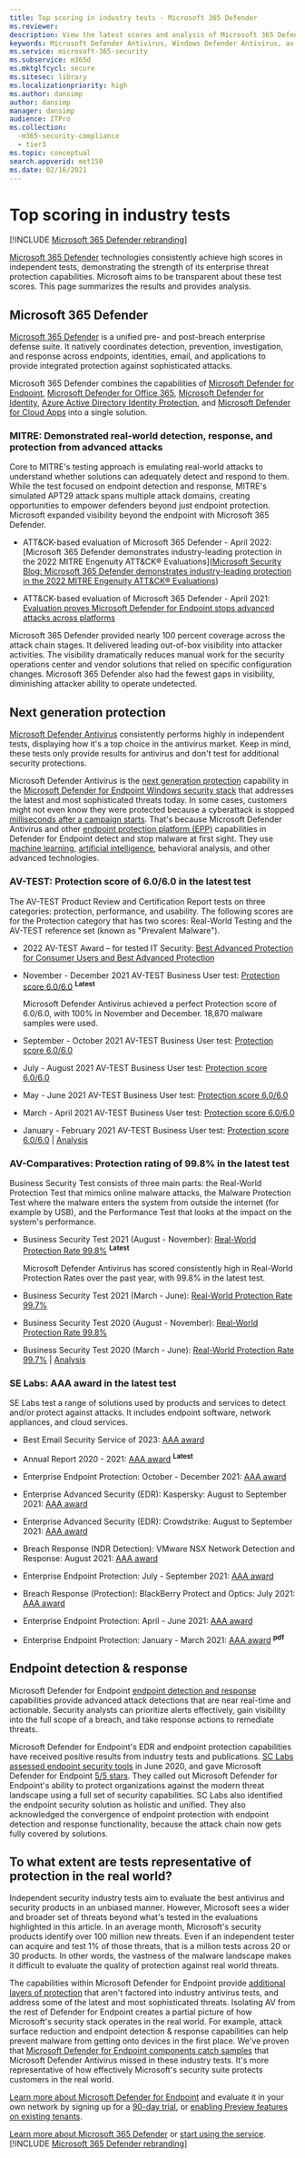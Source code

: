 ```yaml
---
title: Top scoring in industry tests - Microsoft 365 Defender
ms.reviewer:
description: View the latest scores and analysis of Microsoft 365 Defender. It consistently achieves high scores in independent tests (AV-TEST, AV Comparatives, SE Labs, MITRE ATT&CK). View the latest scores and analysis.
keywords: Microsoft Defender Antivirus, Windows Defender Antivirus, av reviews, antivirus test, av testing, latest av scores, detection scores, security product testing, security industry tests, industry antivirus tests, best antivirus, av-test, av-comparatives, SE labs, MITRE ATT&CK, endpoint protection platform, EPP, endpoint detection and response, EDR, Windows 10, Windows 11 Microsoft Defender Antivirus, WDAV, Microsoft Defender for Endpoint, Microsoft 365 Defender, security, malware, av, antivirus, scores, scoring, next generation protection, ranking, success
ms.service: microsoft-365-security
ms.subservice: m365d
ms.mktglfcycl: secure
ms.sitesec: library
ms.localizationpriority: high
ms.author: dansimp
author: dansimp
manager: dansimp
audience: ITPro
ms.collection: 
  -m365-security-compliance
  - tier3
ms.topic: conceptual
search.appverid: met150
ms.date: 02/16/2021
---
```


# Top scoring in industry tests

[!INCLUDE [Microsoft 365 Defender rebranding](../includes/microsoft-defender.md)]

[Microsoft 365 Defender](https://www.microsoft.com/security/business/threat-protection/integrated-threat-protection) technologies consistently achieve high scores in independent tests, demonstrating the strength of its enterprise threat protection capabilities. Microsoft aims to be transparent about these test scores. This page summarizes the results and provides analysis.

## Microsoft 365 Defender

[Microsoft 365 Defender](microsoft-365-defender.md) is a unified pre- and post-breach enterprise defense suite. It natively coordinates detection, prevention, investigation, and response across endpoints, identities, email, and applications to provide integrated protection against sophisticated attacks.

Microsoft 365 Defender combines the capabilities of [Microsoft Defender for Endpoint](https://www.microsoft.com/microsoft-365/windows/microsoft-defender-atp), [Microsoft Defender for Office 365](https://www.microsoft.com/microsoft-365/exchange/advance-threat-protection), [Microsoft Defender for Identity](https://azure.microsoft.com/features/azure-advanced-threat-protection/), [Azure Active Directory Identity Protection](/azure/active-directory/identity-protection/overview-identity-protection), and [Microsoft Defender for Cloud Apps](https://www.microsoft.com/microsoft-365/enterprise-mobility-security/cloud-app-security) into a single solution.

### MITRE: Demonstrated real-world detection, response, and protection from advanced attacks

Core to MITRE's testing approach is emulating real-world attacks to understand whether solutions can adequately detect and respond to them. While the test focused on endpoint detection and response, MITRE's simulated APT29 attack spans multiple attack domains, creating opportunities to empower defenders beyond just endpoint protection. Microsoft expanded visibility beyond the endpoint with Microsoft 365 Defender.

- ATT&CK-based evaluation of Microsoft 365 Defender - April 2022: [Microsoft 365 Defender demonstrates industry-leading protection in the 2022 MITRE Engenuity ATT&CK® Evaluations]([Microsoft Security Blog: Microsoft 365 Defender demonstrates industry-leading protection in the 2022 MITRE Engenuity ATT&CK® Evaluations](https://www.microsoft.com/en-us/security/blog/2022/04/05/microsoft-365-defender-demonstrates-industry-leading-protection-in-the-2022-mitre-engenuity-attck-evaluations/))

- ATT&CK-based evaluation of Microsoft 365 Defender - April 2021: [Evaluation proves Microsoft Defender for Endpoint stops advanced attacks across platforms](https://www.microsoft.com/security/blog/2021/04/21/)

 Microsoft 365 Defender provided nearly 100 percent coverage across the attack chain stages. It delivered leading out-of-box visibility into attacker activities. The visibility dramatically reduces manual work for the security operations center and vendor solutions that relied on specific configuration changes. Microsoft 365 Defender also had the fewest gaps in visibility, diminishing attacker ability to operate undetected.

## Next generation protection

[Microsoft Defender Antivirus](/windows/security/threat-protection/microsoft-defender-antivirus/microsoft-defender-antivirus-in-windows-10) consistently performs highly in independent tests, displaying how it's a top choice in the antivirus market. Keep in mind, these tests only provide results for antivirus and don't test for additional security protections.

Microsoft Defender Antivirus is the [next generation protection](https://www.youtube.com/watch?v=Xy3MOxkX_o4) capability in the [Microsoft Defender for Endpoint Windows security stack](/windows/security/threat-protection/microsoft-defender-atp/microsoft-defender-advanced-threat-protection) that addresses the latest and most sophisticated threats today. In some cases, customers might not even know they were protected because a cyberattack is stopped [milliseconds after a campaign starts](https://cloudblogs.microsoft.com/microsoftsecure/2018/03/07/behavior-monitoring-combined-with-machine-learning-spoils-a-massive-dofoil-coin-mining-campaign). That's because Microsoft Defender Antivirus and other [endpoint protection platform (EPP)](https://www.microsoft.com/security/blog/2019/08/23/gartner-names-microsoft-a-leader-in-2019-endpoint-protection-platforms-magic-quadrant/) capabilities in Defender for Endpoint detect and stop malware at first sight. They use [machine learning](https://cloudblogs.microsoft.com/microsoftsecure/2018/06/07/machine-learning-vs-social-engineering), [artificial intelligence](https://cloudblogs.microsoft.com/microsoftsecure/2018/02/14/how-artificial-intelligence-stopped-an-emotet-outbreak), behavioral analysis, and other advanced technologies.

### AV-TEST: Protection score of 6.0/6.0 in the latest test

The AV-TEST Product Review and Certification Report tests on three categories: protection, performance, and usability. The following scores are for the Protection category that has two scores: Real-World Testing and the AV-TEST reference set (known as "Prevalent Malware").

- 2022 AV-TEST Award – for tested IT Security:  [Best Advanced Protection for Consumer Users and Best Advanced Protection](https://www.av-test.org/en/news/av-test-award-2022-for-microsoft/)

- November - December 2021 AV-TEST Business User test: [Protection score 6.0/6.0](https://www.av-test.org/en/antivirus/business-windows-client/windows-10/december-2021/microsoft-defender-antivirus-4.18-212622/) <sup>**Latest**</sup>

    Microsoft Defender Antivirus achieved a perfect Protection score of 6.0/6.0, with 100% in November and December. 18,870 malware samples were used.

- September - October 2021 AV-TEST Business User test: [Protection score 6.0/6.0](https://www.av-test.org/en/antivirus/business-windows-client/windows-10/october-2021/microsoft-defender-antivirus-4.18-212518/)

- July - August 2021 AV-TEST Business User test: [Protection score 6.0/6.0](https://www.av-test.org/en/antivirus/business-windows-client/windows-10/august-2021/microsoft-defender-antivirus-4.18-212419/)

- May - June 2021 AV-TEST Business User test: [Protection score 6.0/6.0](https://www.av-test.org/en/antivirus/business-windows-client/windows-10/june-2021/microsoft-defender-antivirus-4.18-212318/)

- March - April 2021 AV-TEST Business User test: [Protection score 6.0/6.0](https://www.av-test.org/en/antivirus/business-windows-client/windows-10/april-2021/microsoft-defender-antivirus-4.18-212216/)

- January - February 2021 AV-TEST Business User test: [Protection score 6.0/6.0](https://www.av-test.org/en/antivirus/business-windows-client/windows-10/february-2021/microsoft-defender-antivirus-4.18-212117/) | [Analysis](https://query.prod.cms.rt.microsoft.com/cms/api/am/binary/RE4CflZ)

### AV-Comparatives: Protection rating of 99.8% in the latest test

Business Security Test consists of three main parts: the Real-World Protection Test that mimics online malware attacks, the Malware Protection Test where the malware enters the system from outside the internet (for example by USB), and the Performance Test that looks at the impact on the system's performance.

- Business Security Test 2021 (August - November): [Real-World Protection Rate 99.8%](https://www.av-comparatives.org/tests/business-security-test-2021-august-november/) <sup>**Latest**</sup>

    Microsoft Defender Antivirus has scored consistently high in Real-World Protection Rates over the past year, with 99.8% in the latest test.

- Business Security Test 2021 (March - June): [Real-World Protection Rate 99.7%](https://www.av-comparatives.org/tests/business-security-test-2021-march-june/)

- Business Security Test 2020 (August - November): [Real-World Protection Rate 99.8%](https://www.av-comparatives.org/tests/business-security-test-2020-august-november/)

- Business Security Test 2020 (March - June): [Real-World Protection Rate 99.7%](https://www.av-comparatives.org/tests/business-security-test-2020-march-june/) | [Analysis](https://query.prod.cms.rt.microsoft.com/cms/api/am/binary/RE3Esbl)

### SE Labs: AAA award in the latest test

SE Labs test a range of solutions used by products and services to detect and/or protect against attacks. It includes endpoint software, network appliances, and cloud services.

- Best Email Security Service of 2023: [AAA award](https://www.microsoft.com/en-us/security/blog/2023/02/21/microsoft-defender-for-office-365-named-best-email-security-service-of-2023-by-se-labs/)

- Annual Report 2020 - 2021: [AAA award](https://selabs.uk/wp-content/uploads/2021/11/annual-report-2021.pdf) <sup>**Latest**</sup>

- Enterprise Endpoint Protection: October - December 2021: [AAA award](https://selabs.uk/wp-content/uploads/2021/12/oct-dec-2021-enterprise.pdf)

- Enterprise Advanced Security (EDR): Kaspersky: August to September 2021: [AAA award](https://selabs.uk/wp-content/uploads/2021/12/AS-EDR-Kaspersky-EDR-2021-1.pdf)

- Enterprise Advanced Security (EDR): Crowdstrike: August to September 2021: [AAA award](https://selabs.uk/wp-content/uploads/2021/12/AS-EDR-Crowdstrike-Falcon-2021-1.pdf)

- Breach Response (NDR Detection): VMware NSX Network Detection and Response: August 2021: [AAA award](https://selabs.uk/wp-content/uploads/2021/10/NDR-VMware-NSX-detection-2021-1.pdf)

- Enterprise Endpoint Protection: July - September 2021: [AAA award](https://selabs.uk/wp-content/uploads/2021/11/july-sept-2021-enterprise.pdf)

- Breach Response (Protection): BlackBerry Protect and Optics: July 2021: [AAA award](https://selabs.uk/wp-content/uploads/2021/07/BRT-BlackBerry-Protect-protection-2021-1.pdf)

- Enterprise Endpoint Protection: April - June 2021: [AAA award](https://selabs.uk/wp-content/uploads/2021/07/apr-jun-2021-enterprise-1.pdf)

- Enterprise Endpoint Protection: January - March 2021: [AAA award](https://selabs.uk/wp-content/uploads/2021/04/jan-mar-2021-enterprise.pdf) <sup>**pdf**</sup>

## Endpoint detection & response

Microsoft Defender for Endpoint [endpoint detection and response](/windows/security/threat-protection/microsoft-defender-atp/overview-endpoint-detection-response) capabilities provide advanced attack detections that are near real-time and actionable. Security analysts can prioritize alerts effectively, gain visibility into the full scope of a breach, and take response actions to remediate threats.

Microsoft Defender for Endpoint's EDR and endpoint protection capabilities have received positive results from industry tests and publications. [SC Labs assessed endpoint security tools](https://www.scmagazine.com/home/reviews/sc-product-reviews-endpoint-security/) in June 2020, and gave Microsoft Defender for Endpoint [5/5 stars](https://www.scmagazine.com/review/microsoft-defender-advanced-threat-protection/). They called out Microsoft Defender for Endpoint's ability to protect organizations against the modern threat landscape using a full set of security capabilities. SC Labs also identified the endpoint security solution as holistic and unified. They also acknowledged the convergence of endpoint protection with endpoint detection and response functionality, because the attack chain now gets fully covered by solutions.

## To what extent are tests representative of protection in the real world?

Independent security industry tests aim to evaluate the best antivirus and security products in an unbiased manner. However, Microsoft sees a wider and broader set of threats beyond what's tested in the evaluations highlighted in this article. In an average month, Microsoft's security products identify over 100 million new threats. Even if an independent tester can acquire and test 1% of those threats, that is a million tests across 20 or 30 products. In other words, the vastness of the malware landscape makes it difficult to evaluate the quality of protection against real world threats.

The capabilities within Microsoft Defender for Endpoint provide [additional layers of protection](https://cloudblogs.microsoft.com/microsoftsecure/2017/12/11/detonating-a-bad-rabbit-windows-defender-antivirus-and-layered-machine-learning-defenses) that aren't factored into industry antivirus tests, and address some of the latest and most sophisticated threats. Isolating AV from the rest of Defender for Endpoint creates a partial picture of how Microsoft's security stack operates in the real world. For example, attack surface reduction and endpoint detection & response capabilities can help prevent malware from getting onto devices in the first place. We've proven that [Microsoft Defender for Endpoint components catch samples](https://query.prod.cms.rt.microsoft.com/cms/api/am/binary/RE2ouJA) that Microsoft Defender Antivirus missed in these industry tests. It's more representative of how effectively Microsoft's security suite protects customers in the real world.

[Learn more about Microsoft Defender for Endpoint](/windows/security/threat-protection/microsoft-defender-atp/microsoft-defender-advanced-threat-protection) and evaluate it in your own network by signing up for a [90-day trial](https://www.microsoft.com/microsoft-365/windows/microsoft-defender-atp), or [enabling Preview features on existing tenants](/windows/security/threat-protection/microsoft-defender-atp/preview).

[Learn more about Microsoft 365 Defender](https://www.microsoft.com/security/business/threat-protection/integrated-threat-protection) or [start using the service](m365d-enable.md).
[!INCLUDE [Microsoft 365 Defender rebranding](../../includes/defender-m3d-techcommunity.md)]
